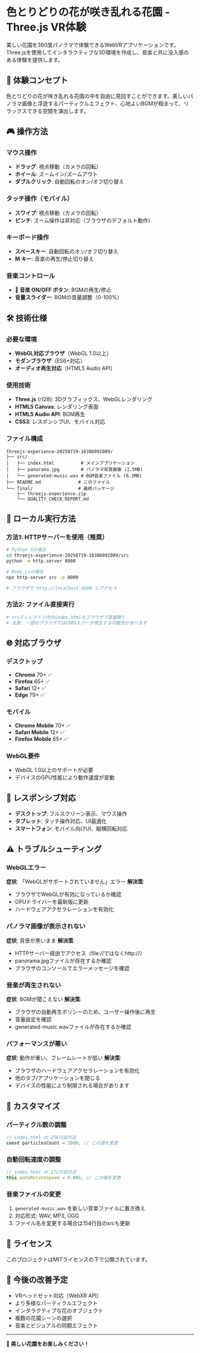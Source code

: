 # 色とりどりの花が咲き乱れる花園 - Three.js VR体験

美しい花園を360度パノラマで体験できるWebVRアプリケーションです。Three.jsを使用してインタラクティブな3D環境を作成し、音楽と共に没入感のある体験を提供します。

## 🌸 体験コンセプト

色とりどりの花が咲き乱れる花園の中を自由に見回すことができます。美しいパノラマ画像と浮遊するパーティクルエフェクト、心地よいBGMが相まって、リラックスできる空間を演出します。

## 🎮 操作方法

### マウス操作
- **ドラッグ**: 視点移動（カメラの回転）
- **ホイール**: ズームイン/ズームアウト
- **ダブルクリック**: 自動回転のオン/オフ切り替え

### タッチ操作（モバイル）
- **スワイプ**: 視点移動（カメラの回転）
- **ピンチ**: ズーム操作は非対応（ブラウザのデフォルト動作）

### キーボード操作
- **スペースキー**: 自動回転のオン/オフ切り替え
- **M キー**: 音楽の再生/停止切り替え

### 音楽コントロール
- **🎵 音楽 ON/OFF ボタン**: BGMの再生/停止
- **音量スライダー**: BGMの音量調整（0-100%）

## 🛠️ 技術仕様

### 必要な環境
- **WebGL対応ブラウザ**（WebGL 1.0以上）
- **モダンブラウザ**（ES6+対応）
- **オーディオ再生対応**（HTML5 Audio API）

### 使用技術
- **Three.js** (r128): 3Dグラフィックス、WebGLレンダリング
- **HTML5 Canvas**: レンダリング表面
- **HTML5 Audio API**: BGM再生
- **CSS3**: レスポンシブUI、モバイル対応

### ファイル構成
```
threejs-experience-20250719-16386092089/
├── src/
│   ├── index.html          # メインアプリケーション
│   ├── panorama.jpg        # パノラマ背景画像 (2.5MB)
│   └── generated-music.wav # BGM音楽ファイル (6.1MB)
├── README.md              # このファイル
└── final/                 # 最終パッケージ
    ├── threejs-experience.zip
    └── QUALITY_CHECK_REPORT.md
```

## 🚀 ローカル実行方法

### 方法1: HTTPサーバーを使用（推奨）
```bash
# Python 3の場合
cd threejs-experience-20250719-16386092089/src
python -m http.server 8000

# Node.jsの場合
npx http-server src -p 8000

# ブラウザで http://localhost:8000 にアクセス
```

### 方法2: ファイル直接実行
```bash
# srcディレクトリ内のindex.htmlをブラウザで直接開く
# 注意: 一部のブラウザではCORSエラーが発生する可能性があります
```

## 🌐 対応ブラウザ

### デスクトップ
- **Chrome** 70+ ✅
- **Firefox** 65+ ✅
- **Safari** 12+ ✅
- **Edge** 79+ ✅

### モバイル
- **Chrome Mobile** 70+ ✅
- **Safari Mobile** 12+ ✅
- **Firefox Mobile** 65+ ✅

### WebGL要件
- WebGL 1.0以上のサポートが必要
- デバイスのGPU性能により動作速度が変動

## 📱 レスポンシブ対応

- **デスクトップ**: フルスクリーン表示、マウス操作
- **タブレット**: タッチ操作対応、UI最適化
- **スマートフォン**: モバイル向けUI、縦横回転対応

## ⚠️ トラブルシューティング

### WebGLエラー
**症状**: 「WebGLがサポートされていません」エラー
**解決策**:
- ブラウザでWebGLが有効になっているか確認
- GPUドライバーを最新版に更新
- ハードウェアアクセラレーションを有効化

### パノラマ画像が表示されない
**症状**: 背景が黒いまま
**解決策**:
- HTTPサーバー経由でアクセス（file://ではなくhttp://）
- panorama.jpgファイルが存在するか確認
- ブラウザのコンソールでエラーメッセージを確認

### 音楽が再生されない
**症状**: BGMが聞こえない
**解決策**:
- ブラウザの自動再生ポリシーのため、ユーザー操作後に再生
- 音量設定を確認
- generated-music.wavファイルが存在するか確認

### パフォーマンスが悪い
**症状**: 動作が重い、フレームレートが低い
**解決策**:
- ブラウザのハードウェアアクセラレーションを有効化
- 他のタブ/アプリケーションを閉じる
- デバイスの性能により制限される場合があります

## 🔧 カスタマイズ

### パーティクル数の調整
```javascript
// index.html の 256行目付近
const particlesCount = 2000; // この値を変更
```

### 自動回転速度の調整
```javascript
// index.html の 172行目付近
this.autoRotateSpeed = 0.005; // この値を変更
```

### 音楽ファイルの変更
1. `generated-music.wav` を新しい音楽ファイルに置き換え
2. 対応形式: WAV, MP3, OGG
3. ファイル名を変更する場合は154行目のsrcも更新

## 📄 ライセンス

このプロジェクトはMITライセンスの下で公開されています。

## 🎯 今後の改善予定

- VRヘッドセット対応（WebXR API）
- より多様なパーティクルエフェクト
- インタラクティブな花のオブジェクト
- 複数の花園シーンの選択
- 音楽とビジュアルの同期エフェクト

---

**🌸 美しい花園をお楽しみください！**